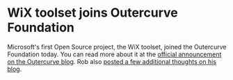 # WiX toolset joins Outercurve Foundation

Microsoft's first Open Source project, the WiX toolset, joined the Outercurve Foundation today. You can read more about it at the <a href="http://www.outercurve.org/Blogs/EntryId/58/WiX-joins-the-Outercurve-Foundation">official announcement on the Outercurve blog</a>. Rob also <a href="http://robmensching.com/blog/posts/2012/8/14/outercurve-foundation-and-wix-toolset-together-at-last">posted a few additional thoughts on his blog</a>.
